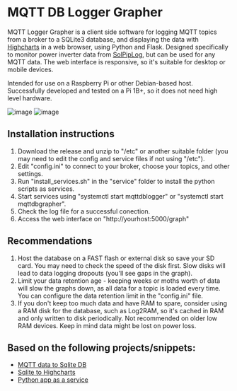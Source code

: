 # MQTT DB Logger Grapher
MQTT Logger Grapher is a client side software for logging MQTT topics from a broker to a SQLite3 database, and displaying the data with [Highcharts](https://www.highcharts.com) in a web browser, using Python and Flask. Designed specifically to monitor power inverter data from [SolPipLog](https://github.com/njfaria/SolPipLog), but can be used for any MQTT data. The web interface is responsive, so it's suitable for desktop or mobile devices.

Intended for use on a Raspberry Pi or other Debian-based host. Successfully developed and tested on a Pi 1B+, so it does not need high level hardware.

![image](https://github.com/j-broo/mqtt-db-logger-grapher/assets/26300538/8f90f811-969d-4d23-aafc-ddfcce84e17e)
![image](https://github.com/j-broo/mqtt-db-logger-grapher/assets/26300538/fbadf2dd-130d-45d4-bd78-f609deb37242)


## Installation instructions
1. Download the release and unzip to "/etc" or another suitable folder (you may need to edit the config and service files if not using "/etc").
2. Edit "config.ini" to connect to your broker, choose your topics, and other settings.
3. Run "install_services.sh" in the "service" folder to install the python scripts as services.
4. Start services using "systemctl start mqttdblogger" or "systemctl start mqttdbgrapher".
5. Check the log file for a successful conection.
6. Access the web interface on "http://yourhost:5000/graph"

## Recommendations
1. Host the database on a FAST flash or external disk so save your SD card. You may need to check the speed of the disk first. Slow disks will lead to data logging dropouts (you'll see gaps in the graph).
2. Limit your data retention age - keeping weeks or moths worth of data will slow the graphs down, as all data for a topic is loaded every time. You can configure the data retention limit in the "config.ini" file. 
3. If you don't keep too much data and have RAM to spare, consider using a RAM disk for the database, such as Log2RAM, so it's cached in RAM and only written to disk periodically. Not recommended on older low RAM devices. Keep in mind data might be lost on power loss.

## Based on the following projects/snippets:

* [MQTT data to Sqlite DB](https://lindevs.com/save-mqtt-data-to-sqlite-database-using-python)
* [Sqlite to Highcharts](https://www.ronan.bzh/p/dynamic-charts-with-highcharts-sqlite-and-python/)
* [Python app as a service](https://levelup.gitconnected.com/from-python-to-daemon-how-to-turn-your-python-app-into-a-linux-service-controlled-by-systemd-d87b59adfe7a)
